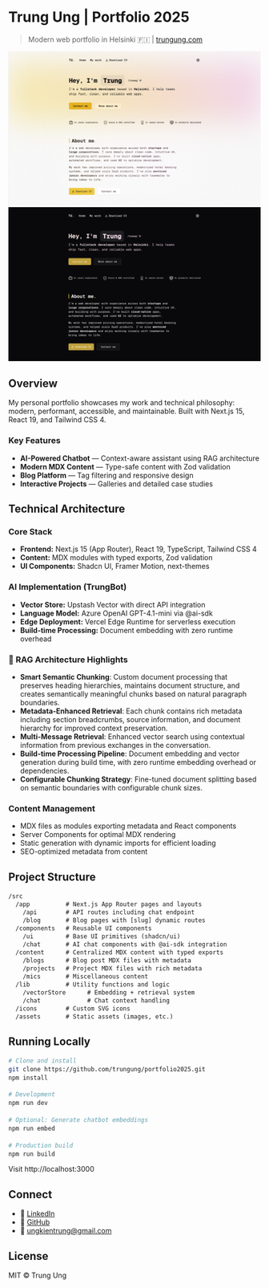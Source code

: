# Trung Ung | Portfolio 2025

> Modern web portfolio in Helsinki 🇫🇮 | [trungung.com](https://trungung.com)

![Portfolio Preview - Light Mode](/public/images/portfolio-2025-1.png)  
![Portfolio Preview - Dark Mode](/public/images/portfolio-2025-2.png)

## Overview

My personal portfolio showcases my work and technical philosophy: modern, performant, accessible, and maintainable. Built with Next.js 15, React 19, and Tailwind CSS 4.

### Key Features

- **AI-Powered Chatbot** — Context-aware assistant using RAG architecture
- **Modern MDX Content** — Type-safe content with Zod validation
- **Blog Platform** — Tag filtering and responsive design
- **Interactive Projects** — Galleries and detailed case studies

## Technical Architecture

### Core Stack

- **Frontend:** Next.js 15 (App Router), React 19, TypeScript, Tailwind CSS 4
- **Content:** MDX modules with typed exports, Zod validation
- **UI Components:** Shadcn UI, Framer Motion, next-themes

### AI Implementation (TrungBot)

- **Vector Store:** Upstash Vector with direct API integration
- **Language Model:** Azure OpenAI GPT-4.1-mini via @ai-sdk
- **Edge Deployment:** Vercel Edge Runtime for serverless execution
- **Build-time Processing:** Document embedding with zero runtime overhead

### 🧠 RAG Architecture Highlights

- **Smart Semantic Chunking**: Custom document processing that preserves heading hierarchies, maintains document structure, and creates semantically meaningful chunks based on natural paragraph boundaries.
- **Metadata-Enhanced Retrieval**: Each chunk contains rich metadata including section breadcrumbs, source information, and document hierarchy for improved context preservation.
- **Multi-Message Retrieval**: Enhanced vector search using contextual information from previous exchanges in the conversation.
- **Build-time Processing Pipeline**: Document embedding and vector generation during build time, with zero runtime embedding overhead or dependencies.
- **Configurable Chunking Strategy**: Fine-tuned document splitting based on semantic boundaries with configurable chunk sizes.

### Content Management

- MDX files as modules exporting metadata and React components
- Server Components for optimal MDX rendering
- Static generation with dynamic imports for efficient loading
- SEO-optimized metadata from content

## Project Structure

```
/src
  /app          # Next.js App Router pages and layouts
    /api        # API routes including chat endpoint
    /blog       # Blog pages with [slug] dynamic routes
  /components   # Reusable UI components
    /ui         # Base UI primitives (shadcn/ui)
    /chat       # AI chat components with @ai-sdk integration
  /content      # Centralized MDX content with typed exports
    /blogs      # Blog post MDX files with metadata
    /projects   # Project MDX files with rich metadata
    /mics       # Miscellaneous content
  /lib          # Utility functions and logic
    /vectorStore      # Embedding + retrieval system
    /chat             # Chat context handling
  /icons        # Custom SVG icons
  /assets       # Static assets (images, etc.)
```

## Running Locally

```bash
# Clone and install
git clone https://github.com/trungung/portfolio2025.git
npm install

# Development
npm run dev

# Optional: Generate chatbot embeddings
npm run embed

# Production build
npm run build
```

Visit http://localhost:3000

## Connect

- 💼 [LinkedIn](https://linkedin.com/in/trung-ung)
- 🐙 [GitHub](https://github.com/trungung)
- 📧 ungkientrung@gmail.com

## License

MIT © Trung Ung
